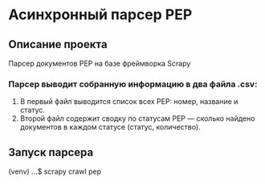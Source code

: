 # Асинхронный парсер PEP


## Описание проекта

Парсер документов PEP на базе фреймворка Scrapy

### Парсер выводит собранную информацию в два файла .csv:
1. В первый файл выводится список всех PEP: номер, название и статус.
2. Второй файл содержит сводку по статусам PEP — сколько найдено документов в каждом статусе (статус, количество).


## Запуск парсера
(venv) ...$ scrapy crawl pep
